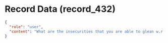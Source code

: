 # Record Data (record_432)

```json
{
  "role": "user",
  "content": "What are the insecurities that you are able to glean w.r.t me that we an put together?"
}
```
